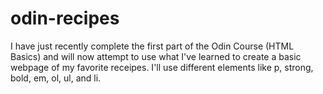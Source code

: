 # odin-recipes
I have just recently complete the first part of the Odin Course (HTML
Basics) and will now attempt to use what I've learned to create a basic
webpage of my favorite receipes. I'll use different elements like p, 
strong, bold, em, ol, ul, and li.